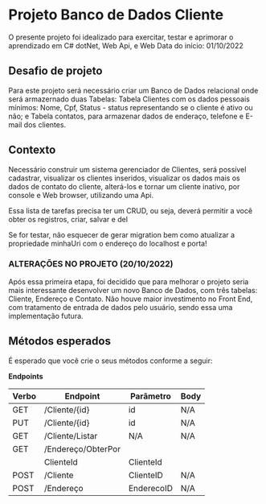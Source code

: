 # Projeto Banco de Dados Cliente

O presente projeto foi idealizado para exercitar, testar e aprimorar o aprendizado em C# dotNet, Web Api, e Web
Data do início: 01/10/2022

## Desafio de projeto
Para este projeto será necessário criar um Banco de Dados relacional onde será armazernado duas Tabelas: Tabela Clientes com os dados pessoais
mínimos: Nome, Cpf, Status - status representando se o cliente é ativo ou não; e Tabela contatos, para armazenar dados de enderaço, telefone e 
E-mail dos clientes.

## Contexto
Necessário construir um sistema gerenciador de Clientes, será possível cadastrar, visualizar os clientes inseridos, visualizar os dados mais os 
dados de contato do cliente, alterá-los e tornar um cliente inativo, por console e Web browser, utilizando uma Api.

Essa lista de tarefas precisa ter um CRUD, ou seja, deverá permitir a você obter os registros, criar, salvar e del


Se for testar, não esquecer de gerar migration bem como atualizar a propriedade minhaUri com o endereço do localhost e porta!

### ALTERAÇÕES NO PROJETO (20/10/2022)

Após essa primeira etapa, foi decidido que para melhorar o projeto seria mais interessante desenvolver um novo Banco de Dados, com três tabelas: Cliente, Endereço e Contato. 
Não houve maior investimento no Front End, com tratamento de entrada de dados pelo usuário, sendo essa uma implementação futura.


## Métodos esperados

É esperado que você crie o seus métodos conforme a seguir:


**Endpoints**


| Verbo  | Endpoint                | Parâmetro | Body          |
|--------|-------------------------|-----------|---------------|
| GET    | /Cliente/{id}           | id        | N/A           |
| PUT    | /Cliente/{id}           | id        | N/A           |
| GET    | /Cliente/Listar         | N/A       | N/A           |
| GET    | /Endereço/ObterPor      |           |               |
|        |  ClienteId              | ClienteId |               |
| POST   | /Cliente                | ClienteID | N/A           |
| POST   | /Endereço               | EnderecoID| N/A           |




